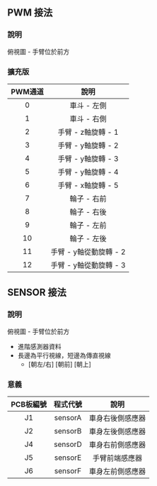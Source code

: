 ## PWM 接法

### 說明

俯視圖 - 手臂位於前方

### 擴充版

| PWM通道 |          說明          |
| :-----: | :--------------------: |
|    0    |      車斗 - 左側       |
|    1    |      車斗 - 右側       |
|    2    |   手臂 - z軸旋轉 - 1   |
|    3    |   手臂 - y軸旋轉 - 2   |
|    4    |   手臂 - y軸旋轉 - 3   |
|    5    |   手臂 - y軸旋轉 - 4   |
|    6    |   手臂 - x軸旋轉 - 5   |
|    7    |      輪子 - 右前       |
|    8    |      輪子 - 右後       |
|    9    |      輪子 - 左前       |
|   10    |      輪子 - 左後       |
|   11    | 手臂 - y軸從動旋轉 - 2 |
|   12    | 手臂 - y軸從動旋轉 - 3 |

## SENSOR 接法

### 說明

俯視圖 - 手臂位於前方

- 進階感測器資料
- 長邊為平行視線，短邊為傳直視線
  - [朝左/右] [朝前] [朝上]

### 意義

| PCB板編號 | 程式代號 |       說明       |
| :-------: | :------: | :--------------: |
|    J1     | sensorA  | 車身右後側感應器 |
|    J2     | sensorB  | 車身左後側感應器 |
|    J4     | sensorD  | 車身右前側感應器 |
|    J5     | sensorE  |  手臂前端感應器  |
|    J6     | sensorF  | 車身左前側感應器 |
